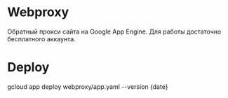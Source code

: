 Webproxy
========

Обратный прокси сайта на Google App Engine. Для работы достаточно бесплатного аккаунта. 

Deploy
========
gcloud app deploy webproxy/app.yaml --version {date}
